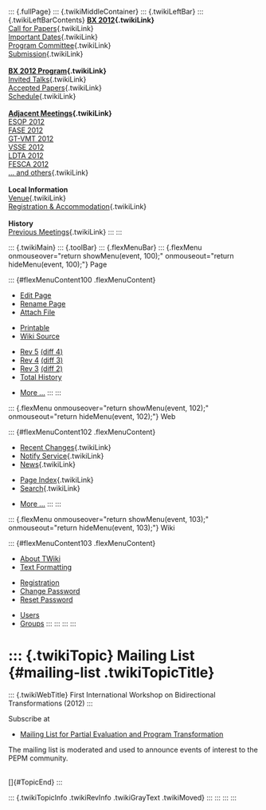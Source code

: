 ::: {.fullPage}
::: {.twikiMiddleContainer}
::: {.twikiLeftBar}
::: {.twikiLeftBarContents}
**[BX 2012](WebHome){.twikiLink}**\
[Call for Papers](CallForPapers){.twikiLink}\
[Important Dates](ImportantDates){.twikiLink}\
[Program Committee](ProgramCommittee){.twikiLink}\
[Submission](PaperSubmission){.twikiLink}\
\
**[BX 2012 Program](Program){.twikiLink}**\
[Invited Talks](InvitedTalks){.twikiLink}\
[Accepted Papers](AcceptedPapers){.twikiLink}\
[Schedule](Program){.twikiLink}\
\
**[Adjacent Meetings](AdjacentMeetings){.twikiLink}**\
[ESOP 2012](http://www2.in.tum.de/esop2012/)\
[FASE 2012](http://www.etaps.org/2012/fase)\
[GT-VMT 2012](http://www.cem.brighton.ac.uk/gt-vmt12/)\
[VSSE 2012](http://sysrun.haifa.il.ibm.com/hrl/vsse2012/)\
[LDTA 2012](http://ldta.info/)\
[FESCA 2012](http://fesca.ipd.kit.edu/fesca2012/)\
[\... and others](AdjacentMeetings){.twikiLink}\
\
**Local Information**\
[Venue](WorkshopVenue){.twikiLink}\
[Registration & Accommodation](RegistrationAndAccomodation){.twikiLink}\
\
**History**\
[Previous Meetings](PreviousMeetings){.twikiLink}
:::
:::

::: {.twikiMain}
::: {.toolBar}
::: {.flexMenuBar}
::: {.flexMenu onmouseover="return showMenu(event, 100);" onmouseout="return hideMenu(event, 100);"}
Page

::: {#flexMenuContent100 .flexMenuContent}
-   [Edit
    Page](http://www.program-transformation.org/edit/BX12/PEPMNews?t=1536828746)
-   [Rename
    Page](http://www.program-transformation.org/rename/BX12/PEPMNews)
-   [Attach
    File](http://www.program-transformation.org/attach/BX12/PEPMNews)

<!-- -->

-   [Printable](http://www.program-transformation.org/view/BX12/PEPMNews?skin=print.pattern)
-   [Wiki
    Source](http://www.program-transformation.org/view/BX12/PEPMNews?skin=text&raw=on&contenttype=text/plain)

<!-- -->

-   [Rev
    5](http://www.program-transformation.org/view/BX12/PEPMNews?rev=1.5)
    [(diff 4)](http://www.program-transformation.org/rdiff/BX12/PEPMNews?rev1=1.5&rev2=1.4)
-   [Rev
    4](http://www.program-transformation.org/view/BX12/PEPMNews?rev=1.4)
    [(diff 3)](http://www.program-transformation.org/rdiff/BX12/PEPMNews?rev1=1.4&rev2=1.3)
-   [Rev
    3](http://www.program-transformation.org/view/BX12/PEPMNews?rev=1.3)
    [(diff 2)](http://www.program-transformation.org/rdiff/BX12/PEPMNews?rev1=1.3&rev2=1.2)
-   [Total
    History](http://www.program-transformation.org/rdiff/BX12/PEPMNews)

<!-- -->

-   [More
    \...](http://www.program-transformation.org/oops/BX12/PEPMNews?template=oopsmore&param1=1.5&param2=1.5)
:::
:::

::: {.flexMenu onmouseover="return showMenu(event, 102);" onmouseout="return hideMenu(event, 102);"}
Web

::: {#flexMenuContent102 .flexMenuContent}
-   [Recent Changes](WebChanges){.twikiLink}
-   [Notify Service](WebNotify){.twikiLink}
-   [News](WebNews){.twikiLink}

<!-- -->

-   [Page Index](WebIndex){.twikiLink}
-   [Search](WebSearch){.twikiLink}

<!-- -->

-   [More
    \...](http://www.program-transformation.org/oops/BX12/PEPMNews?template=oopsmore&param1=1.5&param2=1.5)
:::
:::

::: {.flexMenu onmouseover="return showMenu(event, 103);" onmouseout="return hideMenu(event, 103);"}
Wiki

::: {#flexMenuContent103 .flexMenuContent}
-   [About
    TWiki](http://www.program-transformation.org/view/TWiki/WebHome)
-   [Text
    Formatting](http://www.program-transformation.org/view/TWiki/TextFormattingRules)

<!-- -->

-   [Registration](http://www.program-transformation.org/view/TWiki/TWikiRegistration)
-   [Change
    Password](http://www.program-transformation.org/view/TWiki/ChangePassword)
-   [Reset
    Password](http://www.program-transformation.org/view/TWiki/ResetPassword)

<!-- -->

-   [Users](http://www.program-transformation.org/view/Main/TWikiUsers)
-   [Groups](http://www.program-transformation.org/view/Main/TWikiGroups)
:::
:::
:::
:::

::: {.twikiTopic}
Mailing List {#mailing-list .twikiTopicTitle}
============

::: {.twikiWebTitle}
First International Workshop on Bidirectional Transformations (2012)
:::

Subscribe at

-   [Mailing List for Partial Evaluation and Program
    Transformation](http://www.kb.ecei.tohoku.ac.jp/mailman/listinfo/pept)

The mailing list is moderated and used to announce events of interest to
the PEPM community.

\
[]{#TopicEnd}
:::

::: {.twikiTopicInfo .twikiRevInfo .twikiGrayText .twikiMoved}
:::
:::
:::
:::
